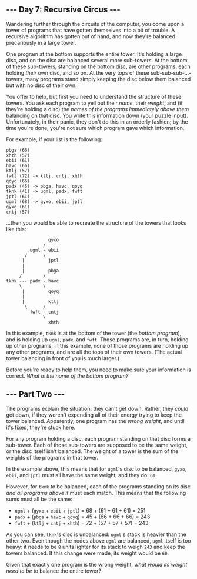 <article class="day-desc"><h2>--- Day 7: Recursive Circus ---</h2><p>Wandering further through the circuits of the computer, you come upon a tower of <span title="Turtles, all the way down.">programs</span> that have gotten themselves into a bit of trouble.  A recursive algorithm has gotten out of hand, and now they're balanced precariously in a large tower.</p>
<p>One program at the bottom supports the entire tower. It's holding a large disc, and on the disc are balanced several more sub-towers. At the bottom of these sub-towers, standing on the bottom disc, are other programs, each holding <em>their</em> own disc, and so on. At the very tops of these sub-sub-sub-...-towers, many programs stand simply keeping the disc below them balanced but with no disc of their own.</p>
<p>You offer to help, but first you need to understand the structure of these towers.  You ask each program to yell out their <em>name</em>, their <em>weight</em>, and (if they're holding a disc) the <em>names of the programs immediately above them</em> balancing on that disc. You write this information down (your puzzle input). Unfortunately, in their panic, they don't do this in an orderly fashion; by the time you're done, you're not sure which program gave which information.</p>
<p>For example, if your list is the following:</p>
<pre><code>pbga (66)
xhth (57)
ebii (61)
havc (66)
ktlj (57)
fwft (72) -> ktlj, cntj, xhth
qoyq (66)
padx (45) -> pbga, havc, qoyq
tknk (41) -> ugml, padx, fwft
jptl (61)
ugml (68) -> gyxo, ebii, jptl
gyxo (61)
cntj (57)
</code></pre>
<p>...then you would be able to recreate the structure of the towers that looks like this:</p>
<pre><code>                gyxo
              /     
         ugml - ebii
       /      \     
      |         jptl
      |        
      |         pbga
     /        /
tknk --- padx - havc
     \        \
      |         qoyq
      |             
      |         ktlj
       \      /     
         fwft - cntj
              \     
                xhth
</code></pre>
<p>In this example, <code>tknk</code> is at the bottom of the tower (the <em>bottom program</em>), and is holding up <code>ugml</code>, <code>padx</code>, and <code>fwft</code>.  Those programs are, in turn, holding up other programs; in this example, none of those programs are holding up any other programs, and are all the tops of their own towers. (The actual tower balancing in front of you is much larger.)</p>
<p>Before you're ready to help them, you need to make sure your information is correct.  <em>What is the name of the bottom program?</em></p>
</article>
<article class="day-desc"><h2 id="part2">--- Part Two ---</h2><p>The programs explain the situation: they can't get down.  Rather, they <em>could</em> get down, if they weren't expending all of their energy trying to keep the tower balanced. Apparently, one program has the <em>wrong weight</em>, and until it's fixed, they're stuck here.</p>
<p>For any program holding a disc, each program standing on that disc forms a sub-tower. Each of those sub-towers are supposed to be the same weight, or the disc itself isn't balanced. The weight of a tower is the sum of the weights of the programs in that tower.</p>
<p>In the example above, this means that for <code>ugml</code>'s disc to be balanced, <code>gyxo</code>, <code>ebii</code>, and <code>jptl</code> must all have the same weight, and they do: <code>61</code>.</p>
<p>However, for <code>tknk</code> to be balanced, each of the programs standing on its disc <em>and all programs above it</em> must each match. This means that the following sums must all be the same:</p>
<ul>
<li><code>ugml</code> + (<code>gyxo</code> + <code>ebii</code> + <code>jptl</code>) = 68 + (61 + 61 + 61) = 251</li>
<li><code>padx</code> + (<code>pbga</code> + <code>havc</code> + <code>qoyq</code>) = 45 + (66 + 66 + 66) = 243</li>
<li><code>fwft</code> + (<code>ktlj</code> + <code>cntj</code> + <code>xhth</code>) = 72 + (57 + 57 + 57) = 243</li>
</ul>
<p>As you can see, <code>tknk</code>'s disc is unbalanced: <code>ugml</code>'s stack is heavier than the other two. Even though the nodes above <code>ugml</code> are balanced, <code>ugml</code> itself is too heavy: it needs to be <code>8</code> units lighter for its stack to weigh <code>243</code> and keep the towers balanced.  If this change were made, its weight would be <code>60</code>.</p>
<p>Given that exactly one program is the wrong weight, <em>what would its weight need to be</em> to balance the entire tower?</p>
</article>
